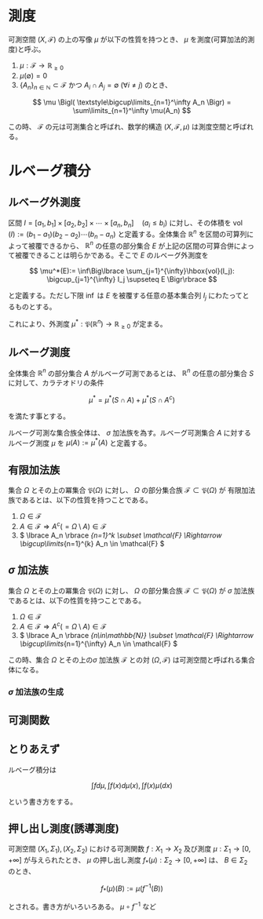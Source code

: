 # 測度
可測空間 $(X, \mathcal{F})$ の上の写像 $\mu$ が以下の性質を持つとき、 $\mu$ を測度(可算加法的測度)と呼ぶ。

1. $\mu:\mathcal{F} \rightarrow \mathbb{R}_{\geq 0}$
2. $\mu(\emptyset) = 0$
3. $\lbrace A_n \rbrace_{n\in\mathbb{N}} \subset\mathcal{F}$ かつ $A_i \cap A_j = \emptyset \ (\forall i \neq j)$ のとき、

$$
    \mu \Bigl( \textstyle\bigcup\limits_{n=1}^\infty A_n \Bigr) = \sum\limits_{n=1}^\infty \mu(A_n)
$$

この時、 $\mathcal{F}$ の元は可測集合と呼ばれ、数学的構造 $(X,\mathcal{F}, \mu)$ は測度空間と呼ばれる。

# ルベーグ積分

## ルベーグ外測度
区間 $I=[a_1,b_1]\times [a_2,b_2]\times\dotsb\times [a_n,b_n]\quad (a_i\leq b_i)$ に対し、その体積を $\operatorname{vol}(I) := (b_1-a_1)(b_2-a_2)\dotsb(b_n-a_n)$ と定義する。全体集合 $\mathbb{R}^n$ を区間の可算列によって被覆できるから、 $\mathbb{R}^n$ の任意の部分集合 $E$ が上記の区間の可算合併によって被覆できることは明らかである。そこで $E$ のルベーグ外測度を

$$
    \mu^*(E):= \inf\Big\lbrace \sum_{j=1}^{\infty}\hbox{vol}(I_j): \bigcup_{j=1}^{\infty} I_j \supseteq E \Bigr\rbrace
$$

と定義する。ただし下限 $\inf$ は $E$ を被覆する任意の基本集合列 $I_j$ にわたってとるものとする。

これにより、外測度 $\mu^* : \mathfrak{P}(\mathbb{R}^n) \rightarrow \mathbb{R}_{\geq 0}$ が定まる。

## ルベーグ測度
全体集合 $\mathbb{R}^n$ の部分集合 $A$ がルベーグ可測であるとは、 $\mathbb{R}^n$ の任意の部分集合 $S$ に対して、カラテオドリの条件

$$
    \mu^* = \mu^* (S \cap A) + \mu^* (S \cap A^c)
$$

を満たす事とする。

ルベーグ可測な集合族全体は、 $σ$ 加法族を為す。ルベーグ可測集合 $A$ に対するルベーグ測度 $\mu$ を $\mu(A) := \mu^*(A)$ と定義する。


## 有限加法族
集合 $\Omega$ とその上の冪集合 $\mathfrak{P}(\Omega)$ に対し、 $\Omega$ の部分集合族 $\mathcal{F} \subset \mathfrak{P}(\Omega)$ が 有限加法族であるとは、以下の性質を持つことである。

1. $\Omega\in\mathcal{F}$
2. $A\in\mathcal{F}\Rightarrow A^c(=\Omega\setminus A)\in\mathcal{F}$
3. $ \lbrace A_n \rbrace _{n=1}^k \subset \mathcal{F} \Rightarrow \bigcup\limits_{n=1}^{k} A_n \in \mathcal{F} $

## $\sigma$ 加法族
集合 $\Omega$ とその上の冪集合 $\mathfrak{P}(\Omega)$ に対し、 $\Omega$ の部分集合族 $\mathcal{F} \subset \mathfrak{P}(\Omega)$ が $\sigma$ 加法族であるとは、以下の性質を持つことである。

1. $\Omega\in\mathcal{F}$
2. $A\in\mathcal{F}\Rightarrow A^c(=\Omega\setminus A)\in\mathcal{F}$
3. $ \lbrace A_n \rbrace _{n\in\mathbb{N}} \subset \mathcal{F} \Rightarrow \bigcup\limits_{n=1}^{\infty} A_n \in \mathcal{F} $

この時、集合 $\Omega$ とその上の$\sigma$ 加法族 $\mathcal{F}$ との対 $(\Omega, \mathcal{F})$ は可測空間と呼ばれる集合体になる。

### $\sigma$ 加法族の生成

## 可測関数


## とりあえず

ルベーグ積分は

$$
    \int f d\mu , \int f(x) d\mu(x) , \int f(x)\mu(dx)
$$

という書き方をする。

## 押し出し測度(誘導測度)
可測空間 $(X_1, \Sigma_1),(X_2, \Sigma_2)$ における可測関数 $f: X_1 \rightarrow X_2$ 及び測度 $\mu : \Sigma_1 \rightarrow [0, +\infty]$ 
が与えられたとき、 $\mu$ の押し出し測度 $f_*(\mu):\Sigma_2 \rightarrow [0, +\infty]$ は、 $B\in\Sigma_2$ のとき、

$$
    f_*(\mu)(B) := \mu(f^{-1}(B)) 
$$

とされる。書き方がいろいろある。 $\mu \circ f^{-1}$ など
